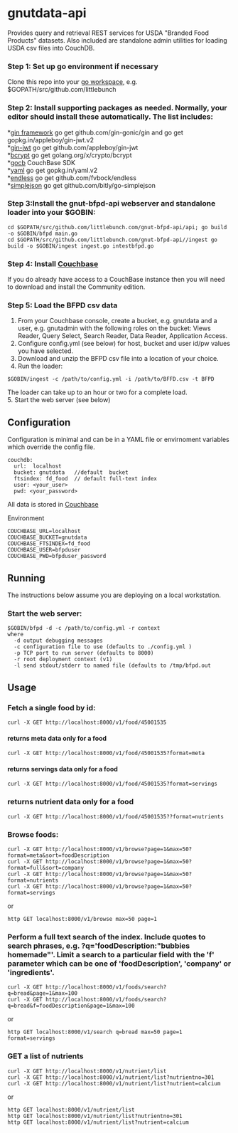 # gnutdata-api
Provides query and retrieval REST services for USDA "Branded Food Products" datasets.  Also included are standalone admin utilities for loading USDA csv files into CouchDB.
### Step 1: Set up go environment if necessary  
Clone this repo into your [go workspace](https://golang.org/doc/code.html), e.g. $GOPATH/src/github.com/littlebunch
### Step 2: Install supporting packages as needed.  Normally, your editor should install these automatically.  The list includes:      
*[gin framework](https://github.com/gin-gonic/gin) go get github.com/gin-gonic/gin  and go get gopkg.in/appleboy/gin-jwt.v2  
*[gin-jwt](https://github.com/appleboy/gin-jwt) go get github.com/appleboy/gin-jwt       
*[bcrypt](https://godoc.org/golang.org/x/crypto/bcrypt) go get golang.org/x/crypto/bcrypt      
*[gocb]("gopkg.in/couchbase/gocb.v1") CouchBase SDK    
*[yaml](http://gopkg.in/yaml.v2) go get gopkg.in/yaml.v2       
*[endless](https://github.com/fvbock/endless) go get github.com/fvbock/endless     
*[simplejson](https://github.com/bitly/go-simplejson) go get github.com/bitly/go-simplejson 
### Step 3:Install the gnut-bfpd-api webserver and standalone loader into your $GOBIN:
```
cd $GOPATH/src/github.com/littlebunch.com/gnut-bfpd-api/api; go build -o $GOBIN/bfpd main.go
cd $GOPATH/src/github.com/littlebunch.com/gnut-bfpd-api//ingest go build -o $GOBIN/ingest ingest.go intestbfpd.go
```
### Step 4: Install [Couchbase](https://www.couchbase.com)     
If you do already have access to a CouchBase instance then you will need to download and install the Community edition.   
### Step 5:  Load the BFPD csv data
1. From your Couchbase console, create a bucket, e.g. gnutdata and a user, e.g. gnutadmin with the following roles on the bucket:  Views Reader, Query Select, Search Reader, Data Reader, Application Access.    
2. Configure config.yml (see below) for host, bucket and user id/pw values you have selected.
3. Download and unzip the BFPD csv file into a location of your choice.   
4. Run the loader:   
```
$GOBIN/ingest -c /path/to/config.yml -i /path/to/BFFD.csv -t BFPD    
```
The loader can take up to an hour or two for a complete load.    
5. Start the web server (see below)   

## Configuration     
Configuration is minimal and can be in a YAML file or envirnoment variables which override the config file.   

```
couchdb:   
  url:  localhost   
  bucket: gnutdata   //default  bucket    
  ftsindex: fd_food  // default full-text index   
  user: <your_user>    
  pwd: <your_password>    

```

All data is stored in [Couchbase](http://www.couchbase.com)   

Environment   
```
COUCHBASE_URL=localhost   
COUCHBASE_BUCKET=gnutdata   
COUCHBASE_FTSINDEX=fd_food   
COUCHBASE_USER=bfpduser   
COUCHBASE_PWD=bfpduser_password   
```
## Running    

The instructions below assume you are deploying on a local workstation.   


### Start the web server:    
```
$GOBIN/bfpd -d -c /path/to/config.yml -r context   
where    
  -d output debugging messages     
  -c configuration file to use (defaults to ./config.yml )      
  -p TCP port to run server (defaults to 8000)    
  -r root deployment context (v1)    
  -l send stdout/stderr to named file (defaults to /tmp/bfpd.out
 ```
## Usage

### Fetch a single food by id: 
```
curl -X GET http://localhost:8000/v1/food/45001535  
```
#### returns meta data only for a food   
```
curl -X GET http://localhost:8000/v1/food/45001535?format=meta    
```
#### returns servings data only for a food     
```
curl -X GET http://localhost:8000/v1/food/45001535?format=servings     
```   
### returns nutrient data only for a food   
```
curl -X GET http://localhost:8000/v1/food/45001535??format=nutrients   
```
### Browse foods:   
```
curl -X GET http://localhost:8000/v1/browse?page=1&max=50?format=meta&sort=foodDescription
curl -X GET http://localhost:8000/v1/browse?page=1&max=50?format=full&sort=company      
curl -X GET http://localhost:8000/v1/browse?page=1&max=50?format=nutrients    
curl -X GET http://localhost:8000/v1/browse?page=1&max=50?format=servings     
```
or      
```
http GET localhost:8000/v1/browse max=50 page=1     
```

### Perform a full text search of the index.  Include quotes to search phrases, e.g. ?q='foodDescription:"bubbies homemade"'.  Limit a search to a particular field with the 'f' parameter which can be one of 'foodDescription', 'company' or 'ingredients'.   
```
curl -X GET http://localhost:8000/v1/foods/search?q=bread&page=1&max=100    
curl -X GET http://localhost:8000/v1/foods/search?q=bread&f=foodDescription&page=1&max=100   
```
or    
```
http GET localhost:8000/v1/search q=bread max=50 page=1 format=servings    
```
### GET a list of nutrients    
```
curl -X GET http://localhost:8000/v1/nutrient/list   
curl -X GET http://localhost:8000/v1/nutrient/list?nutrientno=301    
curl -X GET http://localhost:8000/v1/nutrient/list?nutrient=calcium    
```
or    
```
http GET localhost:8000/v1/nutrient/list   
http GET localhost:8000/v1/nutrient/list?nutrientno=301      
http GET localhost:8000/v1/nutrient/list?nutrient=calcium       
```
